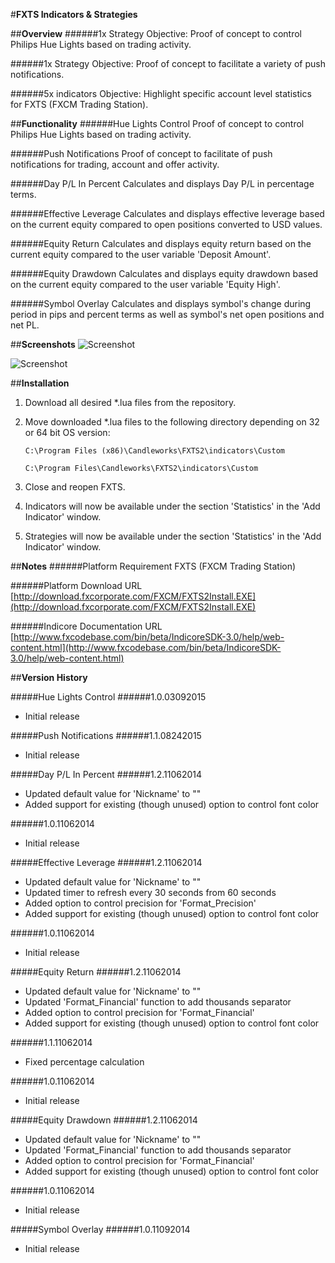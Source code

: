 #**FXTS Indicators & Strategies**


##**Overview**
######1x Strategy
Objective: Proof of concept to control Philips Hue Lights based on trading activity.

######1x Strategy
Objective: Proof of concept to facilitate a variety of push notifications.

######5x indicators
Objective: Highlight specific account level statistics for FXTS (FXCM Trading Station).


##**Functionality**
######Hue Lights Control
Proof of concept to control Philips Hue Lights based on trading activity.

######Push Notifications
Proof of concept to facilitate of push notifications for trading, account and offer activity.

######Day P/L In Percent
Calculates and displays Day P/L in percentage terms.

######Effective Leverage
Calculates and displays effective leverage based on the current equity compared to open positions converted to USD values.

######Equity Return
Calculates and displays equity return based on the current equity compared to the user variable 'Deposit Amount'.

######Equity Drawdown
Calculates and displays equity drawdown based on the current equity compared to the user variable 'Equity High'.

######Symbol Overlay
Calculates and displays symbol's change during period in pips and percent terms as well as symbol's net open positions and net PL.


##**Screenshots**
![Screenshot](https://raw.githubusercontent.com/jgulickson/FXTS-Indicators/master/Screenshot-1.png)

![Screenshot](https://raw.githubusercontent.com/jgulickson/FXTS-Indicators/master/Screenshot-2.png)


##**Installation**
1. Download all desired *.lua files from the repository.

2. Move downloaded *.lua files to the following directory depending on 32 or 64 bit OS version:


	`C:\Program Files (x86)\Candleworks\FXTS2\indicators\Custom`

	`C:\Program Files\Candleworks\FXTS2\indicators\Custom`

3. Close and reopen FXTS.


4. Indicators will now be available under the section 'Statistics' in the 'Add Indicator' window.

5. Strategies will now be available under the section 'Statistics' in the 'Add Indicator' window.

##**Notes**
######Platform Requirement
FXTS (FXCM Trading Station)

######Platform Download URL
[http://download.fxcorporate.com/FXCM/FXTS2Install.EXE](http://download.fxcorporate.com/FXCM/FXTS2Install.EXE)

######Indicore Documentation URL
[http://www.fxcodebase.com/bin/beta/IndicoreSDK-3.0/help/web-content.html](http://www.fxcodebase.com/bin/beta/IndicoreSDK-3.0/help/web-content.html)


##**Version History**

#####Hue Lights Control
######1.0.03092015
- Initial release

#####Push Notifications
######1.1.08242015
- Initial release

#####Day P/L In Percent
######1.2.11062014
- Updated default value for 'Nickname' to ""
- Added support for existing (though unused) option to control font color

######1.0.11062014
- Initial release

#####Effective Leverage
######1.2.11062014
- Updated default value for 'Nickname' to ""
- Updated timer to refresh every 30 seconds from 60 seconds
- Added option to control precision for 'Format_Precision'
- Added support for existing (though unused) option to control font color

######1.0.11062014
- Initial release

#####Equity Return
######1.2.11062014
- Updated default value for 'Nickname' to ""
- Updated 'Format_Financial' function to add thousands separator
- Added option to control precision for 'Format_Financial'
- Added support for existing (though unused) option to control font color

######1.1.11062014
- Fixed percentage calculation

######1.0.11062014
- Initial release

#####Equity Drawdown
######1.2.11062014
- Updated default value for 'Nickname' to ""
- Updated 'Format_Financial' function to add thousands separator
- Added option to control precision for 'Format_Financial'
- Added support for existing (though unused) option to control font color

######1.0.11062014
- Initial release

#####Symbol Overlay
######1.0.11092014
- Initial release